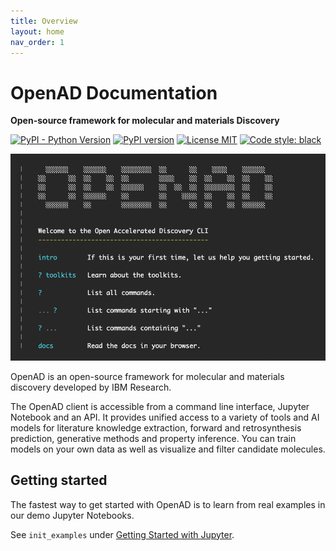 ```yaml
---
title: Overview
layout: home
nav_order: 1
---
```


<!--

DO NOT EDIT
-----------
This file auto-generated.
To update it, consult instructions:
https://github.com/acceleratedscience/open-ad-toolkit/tree/main/docs

-->

# OpenAD Documentation

**Open-source framework for molecular and materials Discovery**

[![PyPI - Python Version](https://img.shields.io/pypi/pyversions/openad)](https://pypi.org/project/openad/)
[![PyPI version](https://img.shields.io/pypi/v/openad)](https://pypi.org/project/openad/)
[![License MIT](https://img.shields.io/github/license/acceleratedscience/open-ad-toolkit)](https://opensource.org/licenses/MIT)
[![Code style: black](https://img.shields.io/badge/code%20style-black-000000.svg)](https://github.com/psf/black)

<!-- [![Docs](https://img.shields.io/badge/website-live-brightgreen)](https://github.com/acceleratedscience/open-ad-toolkit) -->

![Landing](assets/openad-cli.png)

OpenAD is an open-source framework for molecular and materials discovery developed by IBM Research.

The OpenAD client is accessible from a command line interface, Jupyter Notebook and an API. It provides unified access to a variety of tools and AI models for literature knowledge extraction, forward and retrosynthesis prediction, generative methods and property inference. You can train models on your own data as well as visualize and filter candidate molecules.

## Getting started

The fastest way to get started with OpenAD is to learn from real examples in our demo Jupyter Notebooks.

See `init_examples` under <a href="installation.html#getting-started---jupyter">Getting Started with Jupyter</a>.


<!-- [Homepage](https://accelerate.science/projects/openad) -->
